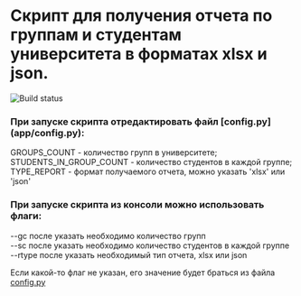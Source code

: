 <h1>Скрипт для получения отчета по группам и студентам университета в форматах xlsx и json.</h1>

![Build status](https://github.com/GolderGoast/get_report_about_groups_and_students_in_university/actions/workflows/checks.yml/badge.svg?branch=master)

<h3>При запуске скрипта отредактировать файл [config.py](app/config.py):</h3>

GROUPS_COUNT - количество групп в университете;  
STUDENTS_IN_GROUP_COUNT - количество студентов в каждой группе;  
TYPE_REPORT - формат получаемого отчета, можно указать 'xlsx' или 'json'

<h3>При запуске скрипта из консоли можно использовать флаги:</h3>

--gc после указать необходимо количество групп  
--sc после указать необходимо количество студентов в каждой группе  
--rtype после указать необходимый тип отчета, xlsx или json

Если какой-то флаг не указан, его значение будет браться из файла [config.py](app/config.py)